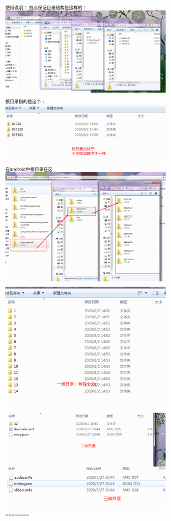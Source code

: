 
使用说明：
    务必保证目录结构是这样的：
    ![Image text](./img/direcotry.png)
   


根目录指的是这个：
 ![Image text](./img/rootDirecotry.png)
在android中根目录在这
 ![Image text](./img/rootDirecotry2.png)
 
![Image text](./img/direcotryOne.png)
![Image text](./img/direcotryTwo.png)
![Image text](./img/direcotryThree.png)~~~~~~~~

        
                